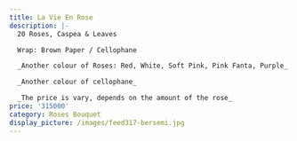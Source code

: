 ```yaml
---
title: La Vie En Rose
description: |-
  20 Roses, Caspea & Leaves

  Wrap: Brown Paper / Cellophane

  _Another colour of Roses: Red, White, Soft Pink, Pink Fanta, Purple_

  _Another colour of cellophane_

  _The price is vary, depends on the amount of the rose_
price: '315000'
category: Roses Bouquet
display_picture: /images/feed317-bersemi.jpg
---
```


